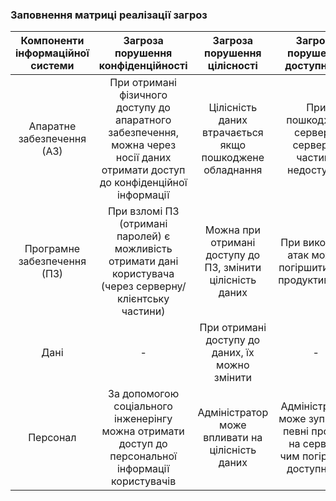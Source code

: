 ### Заповнення матриці реалізації загроз

| Компоненти інформаційної системи |                                               Загроза порушення конфіденційності                                                |                Загроза порушення цілісності                |                          Загроза порушення доступності                          |
| :------------------------------: | :-----------------------------------------------------------------------------------------------------------------------------: | :--------------------------------------------------------: | :-----------------------------------------------------------------------------: |
|    Апаратне забезпечення (АЗ)    | При отримані фізичного доступу до апаратного забезпечення, можна через носії даних отримати доступ до конфіденційної інформації |  Цілісність даних втрачається якщо пошкоджене обладнання   |               При пошкоджені серверу, серверна частина недоступна               |
|   Програмне забезпечення (ПЗ)    |           При взломі ПЗ (отримані паролей) є можливість отримати дані користувача (через серверну/клієнтську частини)           | Можна при отримані доступу до ПЗ, змінити цілісність даних |             При виконанні атак можна погіршити його продуктивність              |
|               Дані               |                                                                -                                                                |      При отримані доступу до даних, їх можно змінити       |                                        -                                        |
|             Персонал             |               За допомогою соціального інженерінгу можна отримати доступ до персональної інформації користувачів                |      Адміністратор може впливати на цілісність даних       | Адміністратор може зупинити певні процесі на сервері, чим погіршить доступність |
